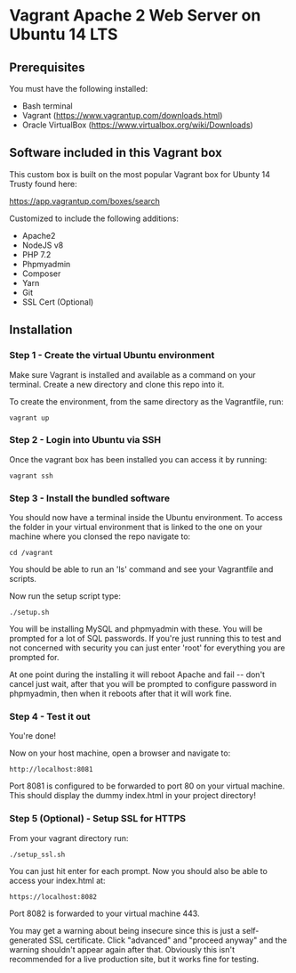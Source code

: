 # Vagrant Apache 2 Web Server on Ubuntu 14 LTS

## Prerequisites

You must have the following installed:

* Bash terminal
* Vagrant (https://www.vagrantup.com/downloads.html)
* Oracle VirtualBox (https://www.virtualbox.org/wiki/Downloads)

## Software included in this Vagrant box

This custom box is built on the most popular Vagrant box for Ubunty 14 Trusty found here:

https://app.vagrantup.com/boxes/search

Customized to include the following additions:

* Apache2
* NodeJS v8
* PHP 7.2
* Phpmyadmin
* Composer
* Yarn
* Git
* SSL Cert (Optional)

## Installation

### Step 1 - Create the virtual Ubuntu environment

Make sure Vagrant is installed and available as a command on your terminal.  Create a new directory and clone this repo into it.

To create the environment, from the same directory as the Vagrantfile, run:

```
vagrant up
```

### Step 2 - Login into Ubuntu via SSH

Once the vagrant box has been installed you can access it by running:

```
vagrant ssh
```

### Step 3 - Install the bundled software

You should now have a terminal inside the Ubuntu environment.  To access the folder in your virtual environment that is linked to the one on your machine where you clonsed the repo navigate to:

```
cd /vagrant
```

You should be able to run an 'ls' command and see your Vagrantfile and scripts.

Now run the setup script type:

```
./setup.sh
```

You will be installing MySQL and phpmyadmin with these.  You will be prompted for a lot of SQL passwords.  If you're just running this to test and not concerned with security you can just enter 'root' for everything you are prompted for.

At one point during the installing it will reboot Apache and fail -- don't cancel just wait, after that you will be prompted to configure password in phpmyadmin, then when it reboots after that it will work fine.

### Step 4 - Test it out

You're done!

Now on your host machine, open a browser and navigate to:

```
http://localhost:8081
```

Port 8081 is configured to be forwarded to port 80 on your virtual machine.  This should display the dummy index.html in your project directory!

### Step 5 (Optional) - Setup SSL for HTTPS

From your vagrant directory run:

```
./setup_ssl.sh
```

You can just hit enter for each prompt.  Now you should also be able to access your index.html at:

```
https://localhost:8082
```

Port 8082 is forwarded to your virtual machine 443.  

You may get a warning about being insecure since this is just a self-generated SSL certificate.  Click "advanced" and "proceed anyway" and the warning shouldn't appear again after that.  Obviously this isn't recommended for a live production site, but it works fine for testing.
